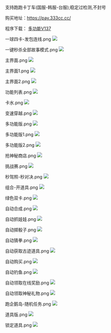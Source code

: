 支持跑跑卡丁车(国服-韩服-台服);稳定过检测,不封号

购买地址：https://pay.333cc.cc/

程序下载： [多功能V137](https://github.com/xiaohucode/xhtool/raw/master/V137.rar)





一球四卡-发包连线.png
![](https://github.com/xiaohucode/xhtool/blob/master/ALL/%E4%B8%80%E7%90%83%E5%9B%9B%E5%8D%A1-%E5%8F%91%E5%8C%85%E8%BF%9E%E7%BA%BF.png)

一键秒杀全部故事模式.png
![](https://github.com/xiaohucode/xhtool/blob/master/ALL/%E4%B8%80%E9%94%AE%E7%A7%92%E6%9D%80%E5%85%A8%E9%83%A8%E6%95%85%E4%BA%8B%E6%A8%A1%E5%BC%8F.png)

主界面.png
![](https://github.com/xiaohucode/xhtool/blob/master/ALL/%E4%B8%BB%E7%95%8C%E9%9D%A2.png)

主界面1.png
![](https://github.com/xiaohucode/xhtool/blob/master/ALL/%E4%B8%BB%E7%95%8C%E9%9D%A21.png)

主界面2.png
![](https://github.com/xiaohucode/xhtool/blob/master/ALL/%E4%B8%BB%E7%95%8C%E9%9D%A22.png)

功能列表.png
![](https://github.com/xiaohucode/xhtool/blob/master/ALL/%E5%8A%9F%E8%83%BD%E5%88%97%E8%A1%A8.png)

卡水.png
![](https://github.com/xiaohucode/xhtool/blob/master/ALL/%E5%8D%A1%E6%B0%B4.png)

变速穿越.png
![](https://github.com/xiaohucode/xhtool/blob/master/ALL/%E5%8F%98%E9%80%9F%E7%A9%BF%E8%B6%8A.png)

多功能版.png
![](https://github.com/xiaohucode/xhtool/blob/master/ALL/%E5%A4%9A%E5%8A%9F%E8%83%BD%E7%89%88.png)

多功能版1.png
![](https://github.com/xiaohucode/xhtool/blob/master/ALL/%E5%A4%9A%E5%8A%9F%E8%83%BD%E7%89%881.png)

多功能版2.png
![](https://github.com/xiaohucode/xhtool/blob/master/ALL/%E5%A4%9A%E5%8A%9F%E8%83%BD%E7%89%882.png)

抢神秘商店.png
![](https://github.com/xiaohucode/xhtool/blob/master/ALL/%E6%8A%A2%E7%A5%9E%E7%A7%98%E5%95%86%E5%BA%97.png)

挑战赛.png
![](https://github.com/xiaohucode/xhtool/blob/master/ALL/%E6%8C%91%E6%88%98%E8%B5%9B.png)

秒驾照-秒对决.png
![](https://github.com/xiaohucode/xhtool/blob/master/ALL/%E7%A7%92%E9%A9%BE%E7%85%A7-%E7%A7%92%E5%AF%B9%E5%86%B3.png)

组合-开道具.png
![](https://github.com/xiaohucode/xhtool/blob/master/ALL/%E7%BB%84%E5%90%88-%E5%BC%80%E9%81%93%E5%85%B7.png)

绿色双卡.png
![](https://github.com/xiaohucode/xhtool/blob/master/ALL/%E7%BB%BF%E8%89%B2%E5%8F%8C%E5%8D%A1.png)

自动合成.png
![](https://github.com/xiaohucode/xhtool/blob/master/ALL/%E8%87%AA%E5%8A%A8%E5%90%88%E6%88%901.png)

自动抓娃娃.png
![](https://github.com/xiaohucode/xhtool/blob/master/ALL/%E8%87%AA%E5%8A%A8%E6%8A%93%E5%A8%83%E5%A8%83.png)

自动掷骰子.png
![](https://github.com/xiaohucode/xhtool/blob/master/ALL/%E8%87%AA%E5%8A%A8%E6%8E%B7%E9%AA%B0%E5%AD%90.png)

自动猜拳.png
![](https://github.com/xiaohucode/xhtool/blob/master/ALL/%E8%87%AA%E5%8A%A8%E7%8C%9C%E6%8B%B3.png)

自动获取古迹道具.png
![](https://github.com/xiaohucode/xhtool/blob/master/ALL/%E8%87%AA%E5%8A%A8%E8%8E%B7%E5%8F%96%E5%8F%A4%E8%BF%B9%E9%81%93%E5%85%B7.png)

自动购买.png
![](https://github.com/xiaohucode/xhtool/blob/master/ALL/%E8%87%AA%E5%8A%A8%E8%B4%AD%E4%B9%B0.png)

自动钓鱼.png
![](https://github.com/xiaohucode/xhtool/blob/master/ALL/%E8%87%AA%E5%8A%A8%E9%92%93%E9%B1%BC.png)

自动领取在线奖励.png
![](https://github.com/xiaohucode/xhtool/blob/master/ALL/%E8%87%AA%E5%8A%A8%E9%A2%86%E5%8F%96%E5%9C%A8%E7%BA%BF%E5%A5%96%E5%8A%B1.png)

自动领取神秘礼物.png
![](https://github.com/xiaohucode/xhtool/blob/master/ALL/%E8%87%AA%E5%8A%A8%E9%A2%86%E5%8F%96%E7%A5%9E%E7%A7%98%E7%A4%BC%E7%89%A9.png)

跑企鹅岛-随机任务.png
![](https://github.com/xiaohucode/xhtool/blob/master/ALL/%E8%B7%91%E4%BC%81%E9%B9%85%E5%B2%9B-%E9%9A%8F%E6%9C%BA%E4%BB%BB%E5%8A%A1.png)

道具版.png
![](https://github.com/xiaohucode/xhtool/blob/master/ALL/%E9%81%93%E5%85%B7%E7%89%88.png)

锁定道具.png
![](https://github.com/xiaohucode/xhtool/blob/master/ALL/%E9%94%81%E5%AE%9A%E9%81%93%E5%85%B7.png)



